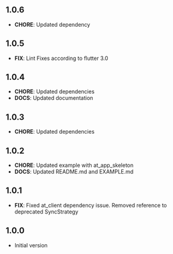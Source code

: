 ## 1.0.6
- **CHORE**: Updated dependency

## 1.0.5
- **FIX**: Lint Fixes according to flutter 3.0

## 1.0.4
- **CHORE**: Updated dependencies
- **DOCS**: Updated documentation

## 1.0.3
- **CHORE**: Updated dependencies

## 1.0.2
- **CHORE**: Updated example with at_app_skeleton
- **DOCS**: Updated README.md and EXAMPLE.md

## 1.0.1
- **FIX**: Fixed at_client dependency issue. Removed reference to deprecated SyncStrategy
## 1.0.0
- Initial version
